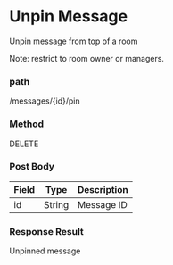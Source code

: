 # Unpin Message

Unpin message from top of a room

Note: restrict to room owner or managers.


### path

/messages/{id}/pin

### Method

DELETE


### Post Body

| Field | Type   | Description |
| ----- | ------ | ----------- |
| id    | String | Message ID  |



### Response Result

Unpinned message